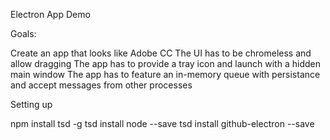 Electron App Demo

Goals: 

Create an app that looks like Adobe CC
The UI has to be chromeless and allow dragging
The app has to provide a tray icon and launch with a hidden main window
The app has to feature an in-memory queue with persistance and accept messages from other processes


Setting up

npm install tsd -g
tsd install node --save
tsd install github-electron --save